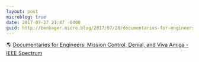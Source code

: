 ```yaml
---
layout: post
microblog: true
date: 2017-07-27 21:47 -0400
guid: http://benhager.micro.blog/2017/07/28/documentaries-for-engineers.html
---
```

🌎 [Documentaries for Engineers: Mission Control, Denial, and Viva Amiga - IEEE Spectrum](http://spectrum.ieee.org/geek-life/reviews/documentaries-for-engineers-mission-control-denial-and-viva-amiga)
